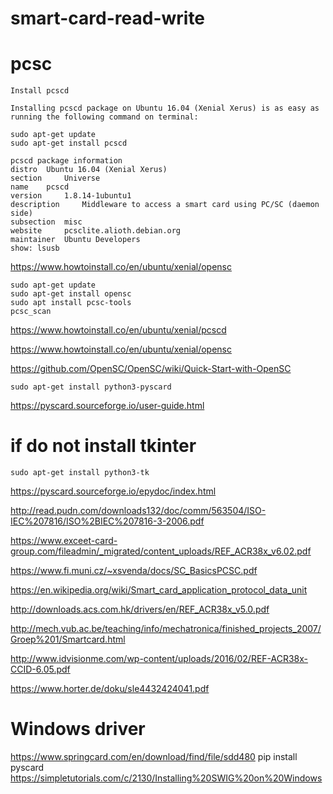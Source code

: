 # smart-card-read-write

# pcsc
```
Install pcscd

Installing pcscd package on Ubuntu 16.04 (Xenial Xerus) is as easy as running the following command on terminal:

sudo apt-get update
sudo apt-get install pcscd

pcscd package information
distro 	Ubuntu 16.04 (Xenial Xerus)
section 	Universe
name 	pcscd
version 	1.8.14-1ubuntu1
description 	Middleware to access a smart card using PC/SC (daemon side)
subsection 	misc
website 	pcsclite.alioth.debian.org
maintainer 	Ubuntu Developers
show: lsusb
```
https://www.howtoinstall.co/en/ubuntu/xenial/opensc
```
sudo apt-get update
sudo apt-get install opensc
sudo apt install pcsc-tools
pcsc_scan
```
https://www.howtoinstall.co/en/ubuntu/xenial/pcscd

https://www.howtoinstall.co/en/ubuntu/xenial/opensc

https://github.com/OpenSC/OpenSC/wiki/Quick-Start-with-OpenSC

```
sudo apt-get install python3-pyscard
```
https://pyscard.sourceforge.io/user-guide.html
# if do not install tkinter
```
sudo apt-get install python3-tk
```

https://pyscard.sourceforge.io/epydoc/index.html

http://read.pudn.com/downloads132/doc/comm/563504/ISO-IEC%207816/ISO%2BIEC%207816-3-2006.pdf

https://www.exceet-card-group.com/fileadmin/_migrated/content_uploads/REF_ACR38x_v6.02.pdf

https://www.fi.muni.cz/~xsvenda/docs/SC_BasicsPCSC.pdf

https://en.wikipedia.org/wiki/Smart_card_application_protocol_data_unit

http://downloads.acs.com.hk/drivers/en/REF_ACR38x_v5.0.pdf

http://mech.vub.ac.be/teaching/info/mechatronica/finished_projects_2007/Groep%201/Smartcard.html

http://www.idvisionme.com/wp-content/uploads/2016/02/REF-ACR38x-CCID-6.05.pdf

https://www.horter.de/doku/sle4432424041.pdf

# Windows driver
https://www.springcard.com/en/download/find/file/sdd480
pip install pyscard
https://simpletutorials.com/c/2130/Installing%20SWIG%20on%20Windows

